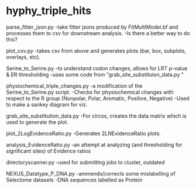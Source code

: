 # hyphy_triple_hits

parse_fitter_json.py
-take fitter jsons produced by FitMultiModel.bf and processes them to csv for downstream analysis.
-Is there a better way to do this?

plot_csv.py
-takes csv from above and generates plots (bar, box, subplots, overlays, etc).

Serine_to_Serine.py
-to understand codon changes, allows for LRT p-value & ER thresholding 
-uses some code from "grab_site_substituion_data.py "

physiochemical_triple_changes.py
-a modification of the Serine_to_Serine.py script.
-Checks for physiochemical changes with respect to the R group (Nonpolar, Polar, Aromatic, Positive, Negative)
-Used to make a sankey diagram for viz.

grab_site_substitution_data.py 
-For circos, creates the data matrix which is used to generate the plot.

plot_2LogEvidenceRatio.py
-Generates 2*LN*EvidenceRatio plots.

analysis_EvidenceRatio.py
-an attempt at analyzing (and thresholding for significant sites) of Evidence ratios

directoryscanner.py
-used for submitting jobs to cluster, outdated

NEXUS_Datatype_P_DNA.py
-ammends/corrects some mislabelling of Selectome datasets
-DNA sequences labelled as Protein
